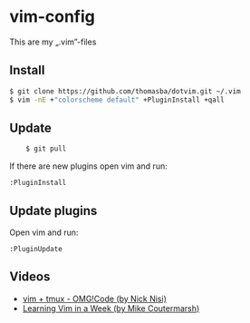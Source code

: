 vim-config
==========

This are my „.vim”-files

Install
-------

```bash
$ git clone https://github.com/thomasba/dotvim.git ~/.vim
$ vim -nE +"colorscheme default" +PluginInstall +qall
```

Update
------

```bash
	$ git pull
```

If there are new plugins open vim and run:

	:PluginInstall

Update plugins
--------------

Open vim and run:

	:PluginUpdate

Videos
------

- [vim + tmux - OMG!Code (by Nick Nisi)](https://youtu.be/5r6yzFEXajQ)
- [Learning Vim in a Week (by Mike Coutermarsh)](https://youtu.be/_NUO4JEtkDw)
